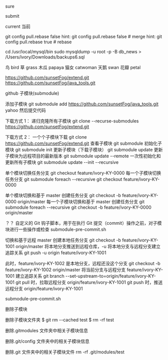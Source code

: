 sure

submit

current 当前

git config pull.rebase false
hint: git config pull.rebase false # merge
hint: git config pull.rebase true # rebase

cd /usr/local/mysql/bin
sudo mysqldump -u root -p -B db_news > /Users/ivory/Downloads/backups6.sql

鸟
bird
草
grass
木瓜
papaya
猫女
catwoman
天鹅
swan
花瓣
petal

https://github.com/sunsetFog/extend.git
https://github.com/sunsetFog/java_tools.git

github 子模块(submodule)

添加子模块
git submodule add https://github.com/sunsetFog/java_tools.git yahoo
然后提交代码

下载方式 1：
递归克隆所有子模块
git clone --recurse-submodules https://github.com/sunsetFog/extend.git

下载方式 2：
一个个子模块下载
git clone https://github.com/sunsetFog/extend.git
查看子模块
git submodule
初始化子模块
git submodule init
更新子模块（下载子模块）
git submodule update
更新子模块为远程项目的最新版本
git submodule update --remote
一次性初始化和更新所有子模块
git submodule update --init --recursive

单个模块切换任务分支
git checkout feature/ivory-KY-0000
每一个子模块切换任务分支
git submodule foreach --recursive git checkout feature/ivory-KY-0000

单个模块切换和基于 master 创建任务分支
git checkout -b feature/ivory-KY-0000 origin/master
每一个子模块切换和基于 master 创建任务分支
git submodule foreach --recursive git checkout -b feature/ivory-KY-0000 origin/master

？？
自定义的 Git 钩子脚本，用于在执行 Git 提交（commit）操作之前，对子模块进行一些操作或检查
submodule-pre-commit.sh

切换和基于远程 master 创建本地任务分支
git checkout -b feature/ivory-KY-1001 origin/master
将本地分支推送到远程仓库，-u 将本地分支与远程分支建立追踪关系
git push -u origin feature/ivory-KY-1001

此时，feature/ivory-KY-1002 是本地分支，远程还没这个分支
git checkout -b feature/ivory-KY-1002 origin/master
将当前分支与远程分支 feature/ivory-KY-1001 建立追踪关系
git branch --set-upstream-to=origin/feature/ivory-KY-1001
git pull 时，拉取远程分支 origin/feature/ivory-KY-1001
git push 时，推送远程分支 origin/feature/ivory-KY-1001

submodule-pre-commit.sh

删除子模块

删除子模块文件夹
$ git rm --cached test
$ rm -rf test

删除.gitmodules 文件夹中相关子模块信息

删除.git/config 文件夹中的相关子模块信息

删除.git 文件夹中的相关子模块文件
rm -rf .git/modules/test
